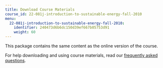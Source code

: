 ```yaml
---
title: Download Course Materials
course_id: 22-081j-introduction-to-sustainable-energy-fall-2010
menu:
  22-081j-introduction-to-sustainable-energy-fall-2010:
    identifier: 240473d6b6dc150d39ef667b05753d91
    weight: 60
---
```

This package contains the same content as the online version of the course.

For help downloading and using course materials, read our [frequently asked questions](http://ocw.mit.edu/help/faq-technology/).